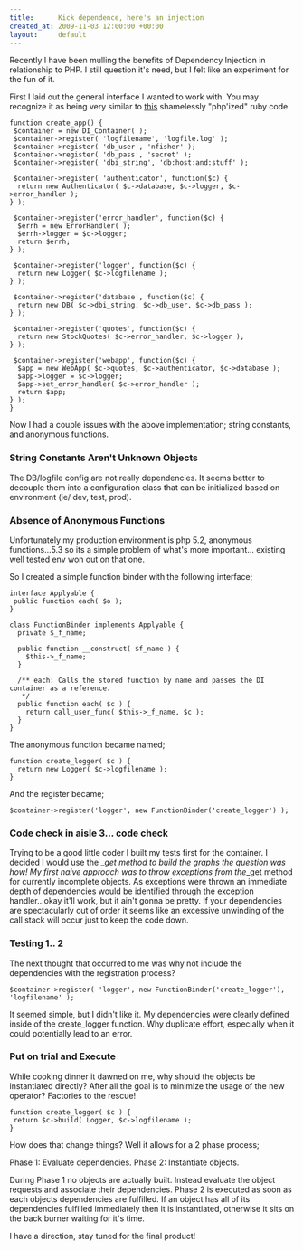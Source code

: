 ```yaml
---
title:      Kick dependence, here's an injection
created_at: 2009-11-03 12:00:00 +00:00
layout:     default
---
```


Recently I have been mulling the benefits of Dependency Injection in relationship to PHP. I still question it's need, but I felt like an experiment for the fun of it.

First I laid out the general interface I wanted to work with. You may recognize it as being very similar to [this](http://onestepback.org/index.cgi/Tech/Ruby/DependencyInjectionInRuby.rdoc) shamelessly "php'ized" ruby code.

    function create_app() {
     $container = new DI_Container( );
     $container->register( 'logfilename', 'logfile.log' );
     $container->register( 'db_user', 'nfisher' );
     $container->register( 'db_pass', 'secret' );
     $container->register( 'dbi_string', 'db:host:and:stuff' );

     $container->register( 'authenticator', function($c) {
      return new Authenticator( $c->database, $c->logger, $c->error_handler );
    } );

     $container->register('error_handler', function($c) {
      $errh = new ErrorHandler( );
      $errh->logger = $c->logger;
      return $errh;
    } );

     $container->register('logger', function($c) {
      return new Logger( $c->logfilename );
    } );

     $container->register('database', function($c) {
      return new DB( $c->dbi_string, $c->db_user, $c->db_pass );
    } );

     $container->register('quotes', function($c) {
      return new StockQuotes( $c->error_handler, $c->logger );
    } );

     $container->register('webapp', function($c) { 
      $app = new WebApp( $c->quotes, $c->authenticator, $c->database );
      $app->logger = $c->logger;
      $app->set_error_handler( $c->error_handler );
      return $app;
    } );
    }

Now I had a couple issues with the above implementation; string constants, and anonymous functions.

### String Constants Aren't Unknown Objects

The DB/logfile config are not really dependencies. It seems better to decouple them into a configuration class that can be initialized based on environment (ie/ dev, test, prod).

### Absence of Anonymous Functions

Unfortunately my production environment is php 5.2, anonymous functions...5.3 so its a simple problem of what's more important... existing well tested env won out on that one.

So I created a simple function binder with the following interface;

    interface Applyable {
     public function each( $o );
    }

    class FunctionBinder implements Applyable {
      private $_f_name;

      public function __construct( $f_name ) {
        $this->_f_name;
      }

      /** each: Calls the stored function by name and passes the DI container as a reference. 
       */
      public function each( $c ) {
        return call_user_func( $this->_f_name, $c );
      }
    }

The anonymous function became named;

    function create_logger( $c ) {
      return new Logger( $c->logfilename );
    }

And the register became;

```
$container->register('logger', new FunctionBinder('create_logger') );
```

### Code check in aisle 3... code check

Trying to be a good little coder I built my tests first for the container. I decided I would use the \_*get method to build the graphs the question was how! My first naive approach was to throw exceptions from the*\_get method for currently incomplete objects. As exceptions were thrown an immediate depth of dependencies would be identified through the exception handler...okay it'll work, but it ain't gonna be pretty. If your dependencies are spectacularly out of order it seems like an excessive unwinding of the call stack will occur just to keep the code down.

### Testing 1.. 2

The next thought that occurred to me was why not include the dependencies with the registration process?

`$container->register( 'logger', new FunctionBinder('create_logger'), 'logfilename' );`

It seemed simple, but I didn't like it. My dependencies were clearly defined inside of the create\_logger function. Why duplicate effort, especially when it could potentially lead to an error.

### Put on trial and Execute

While cooking dinner it dawned on me, why should the objects be instantiated directly? After all the goal is to minimize the usage of the new operator? Factories to the rescue!

    function create_logger( $c ) {
     return $c->build( Logger, $c->logfilename );
    }

How does that change things? Well it allows for a 2 phase process;

Phase 1: Evaluate dependencies.
Phase 2: Instantiate objects.

During Phase 1 no objects are actually built. Instead evaluate the object requests and associate their dependencies.
Phase 2 is executed as soon as each objects dependencies are fulfilled. If an object has all of its dependencies fulfilled immediately then it is instantiated, otherwise it sits on the back burner waiting for it's time.

I have a direction, stay tuned for the final product!
